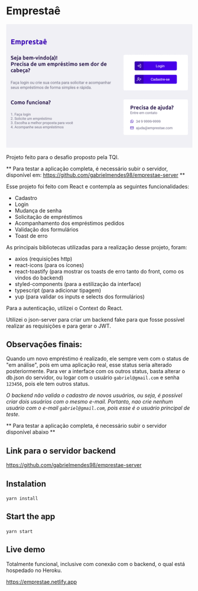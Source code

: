 # Emprestaê

![interface demo gif](app-demo-gif.gif)

Projeto feito para o desafio proposto pela TQI.

** Para testar a aplicação completa, é necessário subir o servidor, disponível em: https://github.com/gabrielmendes98/emprestae-server **

Esse projeto foi feito com React e contempla as seguintes funcionalidades:

- Cadastro
- Login
- Mudança de senha
- Solicitação de empréstimos
- Acompanhamento dos empréstimos pedidos
- Validação dos formulários
- Toast de erro

As principais bibliotecas utilizadas para a realização desse projeto, foram:

- axios (requisições http)
- react-icons (para os ícones)
- react-toastify (para mostrar os toasts de erro tanto do front, como os vindos do backend)
- styled-components (para a estilização da interface)
- typescript (para adicionar tipagem)
- yup (para validar os inputs e selects dos formulários)

Para a autenticação, utilizei o Context do React.

Utilizei o json-server para criar um backend fake para que fosse possível realizar as requisições e para gerar o JWT.

## Observações finais:

Quando um novo empréstimo é realizado, ele sempre vem com o status de "em análise", pois em uma aplicação real, esse status seria alterado posteriormente. Para ver a interface com os outros status, basta alterar o db.json do servidor, ou logar com o usuário `gabriel@gmail.com` e senha `123456`, pois ele tem outros status.

_O backend não valida o cadastro de novos usuários, ou seja, é possível criar dois usuários com o mesmo e-mail. Portanto, nao crie nenhum usuário com o e-mail `gabriel@gmail.com`, pois esse é o usuário principal de teste._

** Para testar a aplicação completa, é necessário subir o servidor disponível abaixo **

## Link para o servidor backend

https://github.com/gabrielmendes98/emprestae-server

## Instalation

`yarn install`

## Start the app

`yarn start`

## Live demo

Totalmente funcional, inclusive com conexão com o backend, o qual está hospedado no Heroku.

https://emprestae.netlify.app
